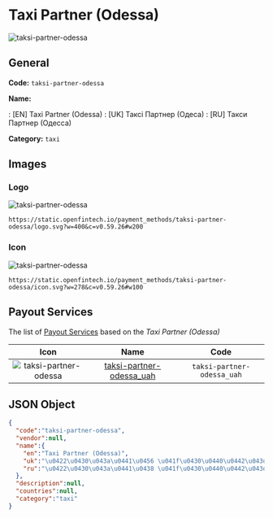 
# Taxi Partner (Odessa) 
![taksi-partner-odessa](https://static.openfintech.io/payment_methods/taksi-partner-odessa/logo.svg?w=400&c=v0.59.26#w200)  

## General 
**Code:** `taksi-partner-odessa` 
 
**Name:** 
 
:	[EN] Taxi Partner (Odessa) 
:	[UK] Таксі Партнер (Одеса) 
:	[RU] Такси Партнер (Одесса) 
 
**Category:** `taxi` 
 

## Images 

### Logo 
![taksi-partner-odessa](https://static.openfintech.io/payment_methods/taksi-partner-odessa/logo.svg?w=400&c=v0.59.26#w200)  

```
https://static.openfintech.io/payment_methods/taksi-partner-odessa/logo.svg?w=400&c=v0.59.26#w200
```  

### Icon 
![taksi-partner-odessa](https://static.openfintech.io/payment_methods/taksi-partner-odessa/icon.svg?w=278&c=v0.59.26#w100)  

```
https://static.openfintech.io/payment_methods/taksi-partner-odessa/icon.svg?w=278&c=v0.59.26#w100
```  

## Payout Services 
 
The list of [Payout Services](/payout-services/) based on the _Taxi Partner (Odessa)_ 

|Icon|Name|Code| 
|:---:|:---:|:---:| 
|![taksi-partner-odessa](https://static.openfintech.io/payout_methods/taksi-partner-odessa/icon.svg?w=278&c=v0.59.26#w40) |[taksi-partner-odessa_uah](/payout-services/taksi-partner-odessa_uah/)|`taksi-partner-odessa_uah`| 
 

## JSON Object 

```json
{
  "code":"taksi-partner-odessa",
  "vendor":null,
  "name":{
    "en":"Taxi Partner (Odessa)",
    "uk":"\u0422\u0430\u043a\u0441\u0456 \u041f\u0430\u0440\u0442\u043d\u0435\u0440 (\u041e\u0434\u0435\u0441\u0430)",
    "ru":"\u0422\u0430\u043a\u0441\u0438 \u041f\u0430\u0440\u0442\u043d\u0435\u0440 (\u041e\u0434\u0435\u0441\u0441\u0430)"
  },
  "description":null,
  "countries":null,
  "category":"taxi"
}
```  
